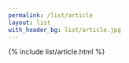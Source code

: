 ```yaml
---
permalink: /list/article  
layout: list  
with_header_bg: list/article.jpg
---
```


{% include list/article.html %}